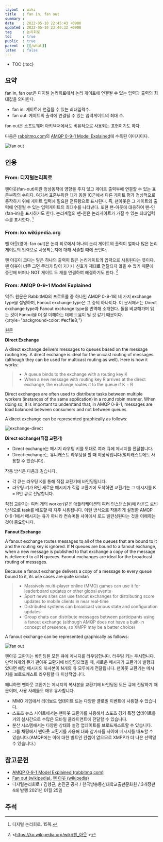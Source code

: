 ```yaml
---
layout  : wiki
title   : fan in, fan out
summary : 
date    : 2022-05-10 22:45:43 +0900
updated : 2022-05-10 23:40:32 +0900
tag     : 논리회로
toc     : true
public  : true
parent  : [[/what]]
latex   : false
---
```

* TOC
{:toc}

## 요약

fan in, fan out은 디지털 논리회로에서 논리 게이트에 연결될 수 있는 입력과 출력의 최대값을 의미한다.

- fan in: 게이트에 연결될 수 있는 최대입력수.
- fan out: 게이트의 출력에 연결될 수 있는 입력게이트의 최대 수.

fan out은 소프트웨어 아키텍처에서도 비유적으로 사용되는 표현이기도 하다.

다음은 [rabbitmq.com]( https://www.rabbitmq.com/ )의 [AMQP 0-9-1 Model Explained]( https://www.rabbitmq.com/tutorials/amqp-concepts.html )에 수록된 이미지이다.

![fan out]( ./exchange-fanout.png )

## 인용

### From: 디지털논리회로

>
팬아웃(fan-out)이란 정상동작에 영향을 주지 않고 게이트 출력부에 연결할 수 있는 표준부하의 수이다.
여기서 표준부하란 대개 동일 IC군에서 다른 게이트 평가 정상적으로 동작하기 위해 게이트 입력에 필요한 전류량으로 표시된다.
즉, 팬아웃은 그 게이트의 출력에 연결될 수 있는 입력게이트의 최대수를 나타낸다.
또한 팬-아웃에 대응하여 팬-인(fan-in)을 표시하기도 한다.
논리계열의 팬-인은 논리게이트가 가질 수 있는 최대입력수를 표시한다.
[^kim-15]

### From: ko.wikipedia.org

>
팬 아웃(영어: fan out)은 논리 회로에서 하나의 논리 게이트의 출력이 얼마나 많은 논리 게이트의 입력으로 사용되는지에 대해 서술할 때에 쓰인다.
>
팬 아웃이 크다는 말은 하나의 출력이 많은 논리게이트의 입력으로 사용된다는 뜻이다.
팬 아웃이 너무 크면 무리가 많이 가거나 신호가 제대로 전달되지 않을 수 있기 때문에 중간에 버퍼나 NOT 게이트 두 개를 연결하여 해결하기도 한다.
[^ko-wikipedia]

### From: AMQP 0-9-1 Model Explained

>
역주: 원문은 RabbitMQ의 프로토콜 중 하나인 AMQP 0-9-1의 네 가지 exchange type을 설명하며, Fanout exchange type은 그 중의 하나이다.
이 문서에서는 Direct exchange type과 Fanout exchange type을 번역해 소개한다. 둘을 비교해가며 읽는 것이 Fanout을 더 잘 이해하는 데에 도움이 될 것 같기 때문이다.
{:style="background-color: #ecf1e8;"}

[원문]( https://www.rabbitmq.com/tutorials/amqp-concepts.html )

>
**Direct Exchange**
>
A direct exchange delivers messages to queues based on the message routing key.
A direct exchange is ideal for the unicast routing of messages (although they can be used for multicast routing as well).
Here is how it works:
>
> - A queue binds to the exchange with a routing key K
> - When a new message with routing key R arrives at the direct exchange, the exchange routes it to the queue if K = R
>
Direct exchanges are often used to distribute tasks between multiple workers (instances of the same application) in a round robin manner.
When doing so, it is important to understand that, in AMQP 0-9-1, messages are load balanced between consumers and not between queues.
>
A direct exchange can be represented graphically as follows:
>
![exchange-direct]( ./exchange-direct.png )

**Direct exchange(직접 교환기)**

- Direct exchange는 메시지 라우팅 키를 토대로 여러 큐에 메시지를 전달합니다.
- Direct exchange는 유니캐스트 라우팅을 할 때 이상적입니다(멀티캐스트에도 사용할 수 있습니다).

작동 방식은 다음과 같습니다.

- 각 큐는 라우팅 K를 통해 직접 교환기에 바인딩됩니다.
- 라우팅 키가 R인 새로운 메시지가 직접 교환기에 도착하면 교환기는 그 메시지를 K = R인 큐로 전달합니다.

직접 교환기는 여러 개의 worker(같은 애플리케이션의 여러 인스턴스들)에 라운드 로빈 방식으로 task를 배포할 때 자주 사용됩니다. 이런 방식으로 작동하게 설정한 AMQP 0-9-1에서 메시지는 큐가 아니라 컨슈머들 사이에서 로드 밸런싱된다는 것을 이해하는 것이 중요합니다.

>
**Fanout Exchange**
>
A fanout exchange routes messages to all of the queues that are bound to it and the routing key is ignored.
If N queues are bound to a fanout exchange, when a new message is published to that exchange a copy of the message is delivered to all N queues.
Fanout exchanges are ideal for the broadcast routing of messages.
>
Because a fanout exchange delivers a copy of a message to every queue bound to it, its use cases are quite similar:
>
> - Massively multi-player online (MMO) games can use it for leaderboard updates or other global events
> - Sport news sites can use fanout exchanges for distributing score updates to mobile clients in near real-time
> - Distributed systems can broadcast various state and configuration updates
> - Group chats can distribute messages between participants using a fanout exchange (although AMQP does not have a built-in concept of presence, so XMPP may be a better choice)
>
A fanout exchange can be represented graphically as follows:
>
![fan out]( ./exchange-fanout.png )

팬아웃 교환기는 바인딩된 모든 큐에 메시지를 라우팅합니다. 라우팅 키는 무시합니다.
만약 N개의 큐가 팬아웃 교환기에 바인딩되었을 때, 새로운 메시지가 교환기에 발행되었다면 해당 메시지의 복사본이 N개의 큐 모두에게 전달됩니다.
팬아웃 교환기는 메시지를 브로드캐스트 라우팅할 때 이상적입니다.

왜냐하면 팬아웃 교환기는 메시지의 복사본을 교환기에 바인딩된 모든 큐에 전달하기 때문이며, 사용 사례들도 매우 유사합니다.

- MMO 게임에서 리더보드 업데이트 또는 다양한 글로벌 이벤트에 사용할 수 있습니다.
- 스포츠 뉴스 사이트에서는 팬아웃 교환기를 사용해서 스포츠 경기 득점 업데이트를 거의 실시간으로 수많은 모바일 클라이언트에 전달할 수 있습니다.
- 분산 시스템에서는 다양한 상태와 설정 업데이트를 브로드캐스트할 수 있습니다.
- 그룹 채팅에서 팬아웃 교환기를 사용해 대화 참가자들 사이에 메시지를 배포할 수 있습니다.(AMQP에는 이에 대한 빌트인 컨셉이 없으므로 XMPP가 더 나은 선택일 수 있습니다.)


## 참고문헌

- [AMQP 0-9-1 Model Explained (rabbitmq.com)]( https://www.rabbitmq.com/tutorials/amqp-concepts.html )
- [Fan out (wikipedia)]( https://en.wikipedia.org/wiki/Fan_out ), [팬 아웃 (wikipedia)]( https://ko.wikipedia.org/wiki/팬_아웃 )
- 디지털논리회로 / 김형근, 손진곤 공저 / 한국방송통신대학교출판문화원 / 3개정판 4쇄 발행 2021년 01월 25일

## 주석

[^kim-15]: 디지털 논리회로. 15쪽.
[^ko-wikipedia]: <https://ko.wikipedia.org/wiki/팬_아웃 >
[^en-wikipedia]: <https://en.wikipedia.org/wiki/Fan_out >

